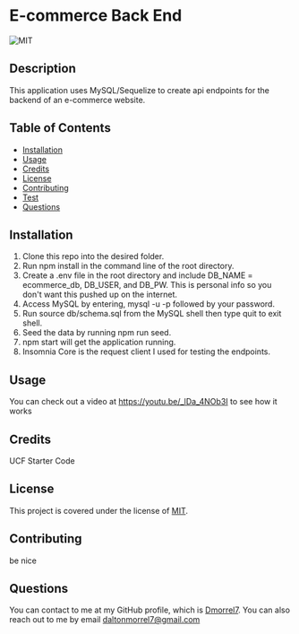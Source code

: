 # E-commerce Back End 
  ![MIT](https://img.shields.io/badge/license-MIT-blue)

  ## Description
  This application uses MySQL/Sequelize to create api endpoints for the backend of an e-commerce website.

  ## Table of Contents
  * [Installation](#installation)
  * [Usage](#usage)
  * [Credits](#credits)
  * [License](#license)
  * [Contributing](#Contributing)
  * [Test](#test)
  * [Questions](#questions)
  
  ## Installation
  1. Clone this repo into the desired folder.
  2. Run npm install in the command line of the root directory.
  3. Create a .env file in the root directory and include DB_NAME = ecommerce_db, DB_USER, and DB_PW. This is personal info so you don't want this pushed up on the internet.
  4. Access MySQL by entering, mysql -u <your-username> -p followed by your password.
  5. Run source db/schema.sql from the MySQL shell then type quit to exit shell.
  6. Seed the data by running npm run seed.
  7. npm start will get the application running.
  8. Insomnia Core is the request client I used for testing the endpoints. 

  ## Usage
  You can check out a video at https://youtu.be/_lDa_4NOb3I to see how it works

  ## Credits
  UCF Starter Code


  ## License
  This project is covered under the license of [MIT](https://www.opensource.org/licenses/mit-license.php).
  
  ## Contributing 
  be nice

  ## Questions
  You can contact to me at my GitHub profile, which is [Dmorrel7](https://github.com/Dmorrel7).
  You can also reach out to me by email daltonmorrel7@gmail.com
